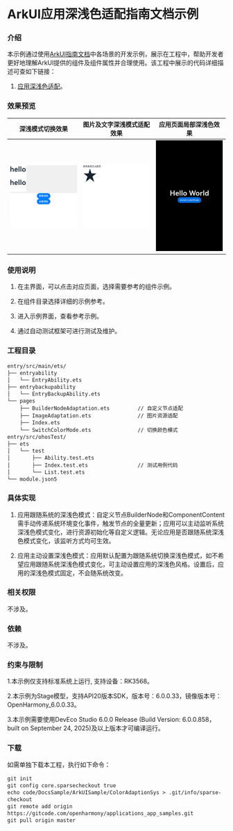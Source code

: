 # ArkUI应用深浅色适配指南文档示例

### 介绍

本示例通过使用[ArkUI指南文档](https://gitcode.com/openharmony/docs/tree/master/zh-cn/application-dev/ui)中各场景的开发示例，展示在工程中，帮助开发者更好地理解ArkUI提供的组件及组件属性并合理使用。该工程中展示的代码详细描述可查如下链接：

1. [应用深浅色适配](https://gitcode.com/openharmony/docs/blob/master/zh-cn/application-dev/ui/ui-dark-light-color-adaptation.md)。


### 效果预览
| 深浅模式切换效果                                 | 图片及文字深浅模式适配效果                                    | 应用页面局部深浅色效果                                            |
| ------------------------------------ | --------------------------------------------- | --------------------------------------------------- |
| ![](screenshots/device/image1.png) | ![](screenshots/device/image2.png) | ![](screenshots/device/image3.png) |

### 使用说明

1. 在主界面，可以点击对应页面，选择需要参考的组件示例。

2. 在组件目录选择详细的示例参考。

3. 进入示例界面，查看参考示例。

4. 通过自动测试框架可进行测试及维护。

### 工程目录
```
entry/src/main/ets/
├── entryability
│   └── EntryAbility.ets
├── entrybackupability
│   └── EntryBackupAbility.ets
└── pages
    ├── BuilderNodeAdaptation.ets         // 自定义节点适配
    ├── ImageAdaptation.ets               // 图片资源适配
    ├── Index.ets
    └── SwitchColorMode.ets               // 切换颜色模式
entry/src/ohosTest/
├── ets
│   └── test
│       ├── Ability.test.ets
│       ├── Index.test.ets                // 测试用例代码
│       └── List.test.ets
└── module.json5
```

### 具体实现

1. 应用跟随系统的深浅色模式：自定义节点BuilderNode和ComponentContent需手动传递系统环境变化事件，触发节点的全量更新；应用可以主动监听系统深浅色模式变化，进行资源初始化等自定义逻辑。无论应用是否跟随系统深浅色模式变化，该监听方式均可生效。

2. 应用主动设置深浅色模式：应用默认配置为跟随系统切换深浅色模式，如不希望应用跟随系统深浅色模式变化，可主动设置应用的深浅色风格。设置后，应用的深浅色模式固定，不会随系统改变。

### 相关权限

不涉及。

### 依赖

不涉及。

### 约束与限制

1.本示例仅支持标准系统上运行, 支持设备：RK3568。

2.本示例为Stage模型，支持API20版本SDK，版本号：6.0.0.33，镜像版本号：OpenHarmony_6.0.0.33。

3.本示例需要使用DevEco Studio 6.0.0 Release (Build Version: 6.0.0.858， built on September 24, 2025)及以上版本才可编译运行。

### 下载

如需单独下载本工程，执行如下命令：

````
git init
git config core.sparsecheckout true
echo code/DocsSample/ArkUISample/ColorAdaptionSys > .git/info/sparse-checkout
git remote add origin https://gitcode.com/openharmony/applications_app_samples.git
git pull origin master
````